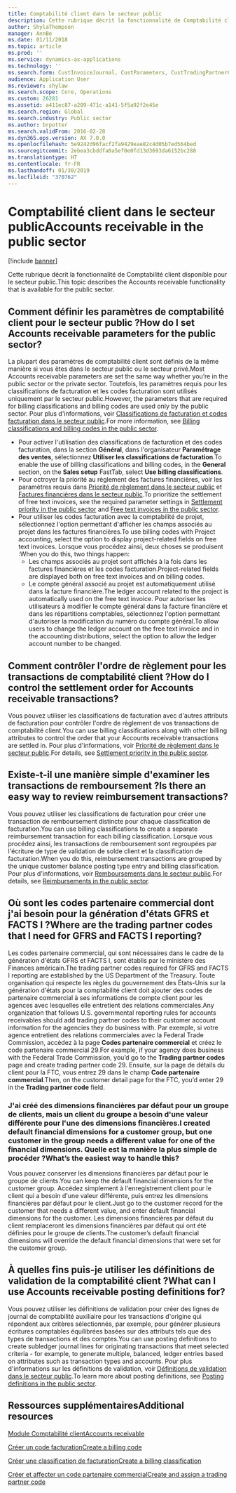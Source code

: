 ```yaml
---
title: Comptabilité client dans le secteur public
description: Cette rubrique décrit la fonctionnalité de Comptabilité client disponible pour le secteur public.
author: ShylaThompson
manager: AnnBe
ms.date: 01/11/2018
ms.topic: article
ms.prod: ''
ms.service: dynamics-ax-applications
ms.technology: ''
ms.search.form: CustInvoiceJournal, CustParameters, CustTradingPartnerCode
audience: Application User
ms.reviewer: shylaw
ms.search.scope: Core, Operations
ms.custom: 26281
ms.assetid: a411ec87-a209-471c-a141-5f5a92f2e45e
ms.search.region: Global
ms.search.industry: Public sector
ms.author: brpotter
ms.search.validFrom: 2016-02-28
ms.dyn365.ops.version: AX 7.0.0
ms.openlocfilehash: 5e9242d96facf2fa9429eae82c4d05b7ed564bed
ms.sourcegitcommit: 2ebea3cbddfa0a5ef0e0fd13d3693da6152bc288
ms.translationtype: HT
ms.contentlocale: fr-FR
ms.lasthandoff: 01/30/2019
ms.locfileid: "370762"
---
```

# <a name="accounts-receivable-in-the-public-sector"></a><span data-ttu-id="8debd-103">Comptabilité client dans le secteur public</span><span class="sxs-lookup"><span data-stu-id="8debd-103">Accounts receivable in the public sector</span></span>

[!include [banner](../includes/banner.md)]

<span data-ttu-id="8debd-104">Cette rubrique décrit la fonctionnalité de Comptabilité client disponible pour le secteur public.</span><span class="sxs-lookup"><span data-stu-id="8debd-104">This topic describes the Accounts receivable functionality that is available for the public sector.</span></span>

<a name="how-do-i-set-accounts-receivable-parameters-for-the-public-sector"></a><span data-ttu-id="8debd-105">Comment définir les paramètres de comptabilité client pour le secteur public ?</span><span class="sxs-lookup"><span data-stu-id="8debd-105">How do I set Accounts receivable parameters for the public sector?</span></span>
------------------------------------------------------------------

<span data-ttu-id="8debd-106">La plupart des paramètres de comptabilité client sont définis de la même manière si vous êtes dans le secteur public ou le secteur privé.</span><span class="sxs-lookup"><span data-stu-id="8debd-106">Most Accounts receivable parameters are set the same way whether you’re in the public sector or the private sector.</span></span> <span data-ttu-id="8debd-107">Toutefois, les paramètres requis pour les classifications de facturation et les codes facturation sont utilisés uniquement par le secteur public.</span><span class="sxs-lookup"><span data-stu-id="8debd-107">However, the parameters that are required for billing classifications and billing codes are used only by the public sector.</span></span> <span data-ttu-id="8debd-108">Pour plus d'informations, voir [Classifications de facturation et codes facturation dans le secteur public](billing-classifications-billing-codes-public-sector.md).</span><span class="sxs-lookup"><span data-stu-id="8debd-108">For more information, see [Billing classifications and billing codes in the public sector](billing-classifications-billing-codes-public-sector.md).</span></span>

-   <span data-ttu-id="8debd-109">Pour activer l'utilisation des classifications de facturation et des codes facturation, dans la section **Général**, dans l'organisateur **Paramétrage des ventes**, sélectionnez **Utiliser les classifications de facturation**.</span><span class="sxs-lookup"><span data-stu-id="8debd-109">To enable the use of billing classifications and billing codes, in the **General** section, on the **Sales setup** FastTab, select **Use billing classifications**.</span></span>
-   <span data-ttu-id="8debd-110">Pour octroyer la priorité au règlement des factures financières, voir les paramètres requis dans [Priorité de règlement dans le secteur public](settlement-priority-public-sector.md) et [Factures financières dans le secteur public](free-text-invoices-public-sector.md).</span><span class="sxs-lookup"><span data-stu-id="8debd-110">To prioritize the settlement of free text invoices, see the required parameter settings in [Settlement priority in the public sector](settlement-priority-public-sector.md) and [Free text invoices in the public sector](free-text-invoices-public-sector.md).</span></span>
-   <span data-ttu-id="8debd-111">Pour utiliser les codes facturation avec la comptabilité de projet, sélectionnez l'option permettant d'afficher les champs associés au projet dans les factures financières.</span><span class="sxs-lookup"><span data-stu-id="8debd-111">To use billing codes with Project accounting, select the option to display project-related fields on free text invoices.</span></span> <span data-ttu-id="8debd-112">Lorsque vous procédez ainsi, deux choses se produisent :</span><span class="sxs-lookup"><span data-stu-id="8debd-112">When you do this, two things happen:</span></span>
    -   <span data-ttu-id="8debd-113">Les champs associés au projet sont affichés à la fois dans les factures financières et les codes facturation.</span><span class="sxs-lookup"><span data-stu-id="8debd-113">Project-related fields are displayed both on free text invoices and on billing codes.</span></span>
    -   <span data-ttu-id="8debd-114">Le compte général associé au projet est automatiquement utilisé dans la facture financière.</span><span class="sxs-lookup"><span data-stu-id="8debd-114">The ledger account related to the project is automatically used on the free text invoice.</span></span> <span data-ttu-id="8debd-115">Pour autoriser les utilisateurs à modifier le compte général dans la facture financière et dans les répartitions comptables, sélectionnez l'option permettant d'autoriser la modification du numéro du compte général.</span><span class="sxs-lookup"><span data-stu-id="8debd-115">To allow users to change the ledger account on the free text invoice and in the accounting distributions, select the option to allow the ledger account number to be changed.</span></span>

## <a name="how-do-i-control-the-settlement-order-for-accounts-receivable-transactions"></a><span data-ttu-id="8debd-116">Comment contrôler l'ordre de règlement pour les transactions de comptabilité client ?</span><span class="sxs-lookup"><span data-stu-id="8debd-116">How do I control the settlement order for Accounts receivable transactions?</span></span>
<span data-ttu-id="8debd-117">Vous pouvez utiliser les classifications de facturation avec d'autres attributs de facturation pour contrôler l'ordre de règlement de vos transactions de comptabilité client.</span><span class="sxs-lookup"><span data-stu-id="8debd-117">You can use billing classifications along with other billing attributes to control the order that your Accounts receivable transactions are settled in.</span></span> <span data-ttu-id="8debd-118">Pour plus d'informations, voir [Priorité de règlement dans le secteur public](settlement-priority-public-sector.md).</span><span class="sxs-lookup"><span data-stu-id="8debd-118">For details, see [Settlement priority in the public sector](settlement-priority-public-sector.md).</span></span>

## <a name="is-there-an-easy-way-to-review-reimbursement-transactions"></a><span data-ttu-id="8debd-119">Existe-t-il une manière simple d'examiner les transactions de remboursement ?</span><span class="sxs-lookup"><span data-stu-id="8debd-119">Is there an easy way to review reimbursement transactions?</span></span>
<span data-ttu-id="8debd-120">Vous pouvez utiliser les classifications de facturation pour créer une transaction de remboursement distincte pour chaque classification de facturation.</span><span class="sxs-lookup"><span data-stu-id="8debd-120">You can use billing classifications to create a separate reimbursement transaction for each billing classification.</span></span> <span data-ttu-id="8debd-121">Lorsque vous procédez ainsi, les transactions de remboursement sont regroupées par l'écriture de type de validation de solde client et la classification de facturation.</span><span class="sxs-lookup"><span data-stu-id="8debd-121">When you do this, reimbursement transactions are grouped by the unique customer balance posting type entry and billing classification.</span></span> <span data-ttu-id="8debd-122">Pour plus d'informations, voir [Remboursements dans le secteur public](reimbursements-public-sector.md).</span><span class="sxs-lookup"><span data-stu-id="8debd-122">For details, see [Reimbursements in the public sector](reimbursements-public-sector.md).</span></span>

## <a name="where-are-the-trading-partner-codes-that-i-need-for-gfrs-and-facts-i-reporting"></a><span data-ttu-id="8debd-123">Où sont les codes partenaire commercial dont j'ai besoin pour la génération d'états GFRS et FACTS I ?</span><span class="sxs-lookup"><span data-stu-id="8debd-123">Where are the trading partner codes that I need for GFRS and FACTS I reporting?</span></span>
<span data-ttu-id="8debd-124">Les codes partenaire commercial, qui sont nécessaires dans le cadre de la génération d'états GFRS et FACTS I, sont établis par le ministère des Finances américain.</span><span class="sxs-lookup"><span data-stu-id="8debd-124">The trading partner codes required for GFRS and FACTS I reporting are established by the US Department of the Treasury.</span></span> <span data-ttu-id="8debd-125">Toute organisation qui respecte les règles du gouvernement des États-Unis sur la génération d'états pour la comptabilité client doit ajouter des codes de partenaire commercial à ses informations de compte client pour les agences avec lesquelles elle entretient des relations commerciales.</span><span class="sxs-lookup"><span data-stu-id="8debd-125">Any organization that follows U.S. governmental reporting rules for accounts receivables should add trading partner codes to their customer account information for the agencies they do business with.</span></span> <span data-ttu-id="8debd-126">Par exemple, si votre agence entretient des relations commerciales avec la Federal Trade Commission, accédez à la page **Codes partenaire commercial** et créez le code partenaire commercial 29.</span><span class="sxs-lookup"><span data-stu-id="8debd-126">For example, if your agency does business with the Federal Trade Commission, you’d go to the **Trading partner codes** page and create trading partner code 29.</span></span> <span data-ttu-id="8debd-127">Ensuite, sur la page de détails du client pour la FTC, vous entrez 29 dans le champ **Code partenaire commercial**.</span><span class="sxs-lookup"><span data-stu-id="8debd-127">Then, on the customer detail page for the FTC, you’d enter 29 in the **Trading partner code** field.</span></span>

### <a name="i-created-default-financial-dimensions-for-a-customer-group-but-one-customer-in-the-group-needs-a-different-value-for-one-of-the-financial-dimensions-whats-the-easiest-way-to-handle-this"></a><span data-ttu-id="8debd-128">J'ai créé des dimensions financières par défaut pour un groupe de clients, mais un client du groupe a besoin d'une valeur différente pour l'une des dimensions financières.</span><span class="sxs-lookup"><span data-stu-id="8debd-128">I created default financial dimensions for a customer group, but one customer in the group needs a different value for one of the financial dimensions.</span></span> <span data-ttu-id="8debd-129">Quelle est la manière la plus simple de procéder ?</span><span class="sxs-lookup"><span data-stu-id="8debd-129">What’s the easiest way to handle this?</span></span>

<span data-ttu-id="8debd-130">Vous pouvez conserver les dimensions financières par défaut pour le groupe de clients.</span><span class="sxs-lookup"><span data-stu-id="8debd-130">You can keep the default financial dimensions for the customer group.</span></span> <span data-ttu-id="8debd-131">Accédez simplement à l'enregistrement client pour le client qui a besoin d'une valeur différente, puis entrez les dimensions financières par défaut pour le client.</span><span class="sxs-lookup"><span data-stu-id="8debd-131">Just go to the customer record for the customer that needs a different value, and enter default financial dimensions for the customer.</span></span> <span data-ttu-id="8debd-132">Les dimensions financières par défaut du client remplaceront les dimensions financières par défaut qui ont été définies pour le groupe de clients.</span><span class="sxs-lookup"><span data-stu-id="8debd-132">The customer’s default financial dimensions will override the default financial dimensions that were set for the customer group.</span></span>

## <a name="what-can-i-use-accounts-receivable-posting-definitions-for"></a><span data-ttu-id="8debd-133">À quelles fins puis-je utiliser les définitions de validation de la comptabilité client ?</span><span class="sxs-lookup"><span data-stu-id="8debd-133">What can I use Accounts receivable posting definitions for?</span></span>
<span data-ttu-id="8debd-134">Vous pouvez utiliser les définitions de validation pour créer des lignes de journal de comptabilité auxiliaire pour les transactions d'origine qui répondent aux critères sélectionnés, par exemple, pour générer plusieurs écritures comptables équilibrées basées sur des attributs tels que des types de transactions et des comptes.</span><span class="sxs-lookup"><span data-stu-id="8debd-134">You can use posting definitions to create subledger journal lines for originating transactions that meet selected criteria - for example, to generate multiple, balanced, ledger entries based on attributes such as transaction types and accounts.</span></span> <span data-ttu-id="8debd-135">Pour plus d'informations sur les définitions de validation, voir [Définitions de validation dans le secteur public](posting-definitions-public-sector.md).</span><span class="sxs-lookup"><span data-stu-id="8debd-135">To learn more about posting definitions, see [Posting definitions in the public sector](posting-definitions-public-sector.md).</span></span>

<a name="additional-resources"></a><span data-ttu-id="8debd-136">Ressources supplémentaires</span><span class="sxs-lookup"><span data-stu-id="8debd-136">Additional resources</span></span>
--------

[<span data-ttu-id="8debd-137">Module Comptabilité client</span><span class="sxs-lookup"><span data-stu-id="8debd-137">Accounts receivable</span></span>](../accounts-receivable/accounts-receivable.md)

[<span data-ttu-id="8debd-138">Créer un code facturation</span><span class="sxs-lookup"><span data-stu-id="8debd-138">Create a billing code</span></span>](tasks/create-billing-code-public-sector.md)

[<span data-ttu-id="8debd-139">Créer une classification de facturation</span><span class="sxs-lookup"><span data-stu-id="8debd-139">Create a billing classification</span></span>](tasks/create-billing-classification-public-sector.md)

[<span data-ttu-id="8debd-140">Créer et affecter un code partenaire commercial</span><span class="sxs-lookup"><span data-stu-id="8debd-140">Create and assign a trading partner code</span></span>](tasks/create-assign-trading-partner-code-public-sector.md)


